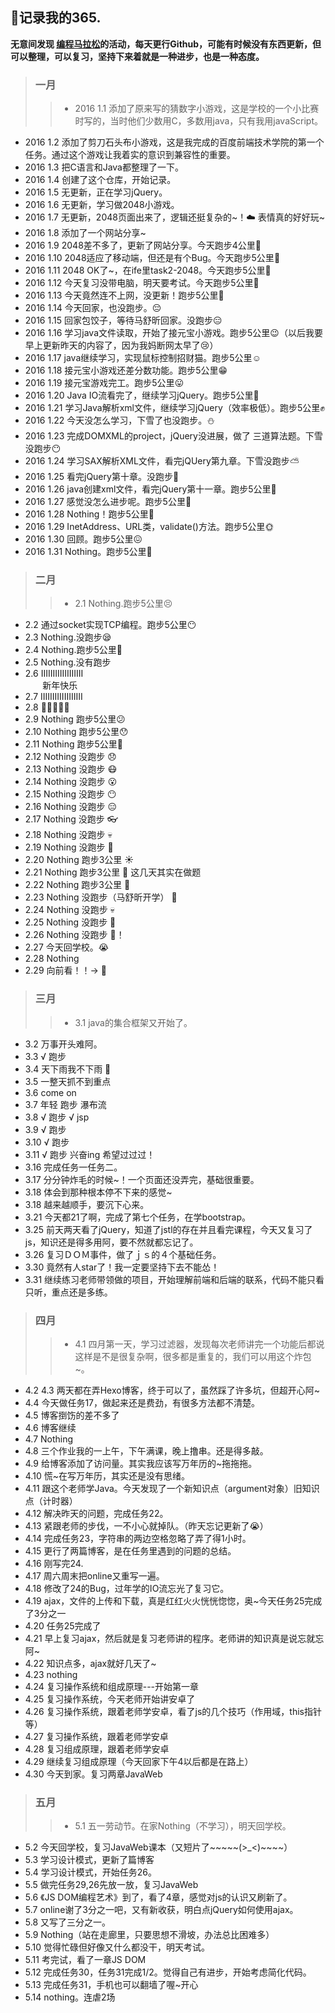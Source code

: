 ## **:footprints:记录我的365.**</br>
**无意间发现 [编程马拉松](https://github.com/geekan/coding_marathon)的活动，每天更行Github，可能有时候没有东西更新，但可以整理，可以复习，坚持下来着就是一种进步，也是一种态度。**
> ### 一月
>> * 2016 1.1 添加了原来写的猜数字小游戏，这是学校的一个小比赛时写的，当时他们少数用C，多数用java，只有我用javaScript。</br>
* 2016 1.2 添加了剪刀石头布小游戏，这是我完成的百度前端技术学院的第一个任务。通过这个游戏让我着实的意识到兼容性的重要。</br>
* 2016 1.3 把C语言和Java都整理了一下。</br>
* 2016 1.4 创建了这个仓库，开始记录。</br>
* 2016 1.5 无更新，正在学习jQuery。</br>
* 2016 1.6 无更新，学习做2048小游戏。</br>
* 2016 1.7 无更新，2048页面出来了，逻辑还挺复杂的~！:cloud: 表情真的好好玩~</br>
* 2016 1.8 添加了一个网站分享~
* 2016 1.9 2048差不多了，更新了网站分享。今天跑步4公里:bear:
* 2016 1.10 2048适应了移动端，但还是有个Bug。今天跑步5公里:runner:
* 2016 1.11 2048 OK了~，在ife里task2-2048。今天跑步5公里:angel:
* 2016 1.12 今天复习没带电脑，明天要考试。今天跑步5公里:clap:
* 2016 1.13 今天竟然连不上网，没更新！跑步5公里:muscle:
* 2016 1.14 今天回家，也没跑步。:pensive:
* 2016 1.15 回家包饺子，等待马舒昕回家。没跑步:expressionless:
* 2016 1.16 学习java文件读取，开始了接元宝小游戏。跑步5公里:wink:（以后我要早上更新昨天的内容了，因为我妈断网太早了:cry:）
* 2016 1.17 java继续学习，实现鼠标控制招财猫。跑步5公里:relaxed:
* 2016 1.18 接元宝小游戏还差分数功能。跑步5公里:grin:
* 2016 1.19 接元宝游戏完工。跑步5公里:stuck_out_tongue:
* 2016 1.20 Java IO流看完了，继续学习jQuery。跑步5公里:leaves:
* 2016 1.21 学习Java解析xml文件，继续学习jQuery（效率极低）。跑步5公里:fist:
* 2016 1.22 今天没怎么学习，下雪了也没跑步。:snowman:
* 2016 1.23 完成DOMXML的project，jQuery没进展，做了 三道算法题。下雪没跑步:no_mouth:
* 2016 1.24 学习SAX解析XML文件，看完jQUery第九章。下雪没跑步:partly_sunny:
* 2016 1.25 看完jQuery第十章。没跑步:feet:
* 2016 1.26 java创建xml文件，看完jQuery第十一章。跑步5公里:facepunch:
* 2016 1.27 感觉没怎么进步呢。跑步5公里:pig_nose:
* 2016 1.28 Nothing！跑步5公里:girl:
* 2016 1.29 InetAddress、URL类，validate()方法。跑步5公里:sun_with_face:
* 2016 1.30 回顾。跑步5公里:confounded:
* 2016 1.31 Nothing。跑步5公里:cherries:

> ### 二月
>> * 2.1 Nothing.跑步5公里:persevere:
* 2.2 通过socket实现TCP编程。跑步5公里:no_mouth:
* 2.3 Nothing.没跑步:sleepy:
* 2.4 Nothing.跑步5公里:see_no_evil:
* 2.5 Nothing.没有跑步
* 2.6 IIIIIIIIIIIIIIIIII<br>
     &nbsp;&nbsp;&nbsp; &nbsp;&nbsp;&nbsp;新年快乐 &nbsp;&nbsp;&nbsp;<br>
* 2.7 IIIIIIIIIIIIIIIIII
* 2.8 :monkey::speak_no_evil::hear_no_evil::see_no_evil::monkey_face:
* 2.9 Nothing 跑步5公里:confused:
* 2.10 Nothing 跑步5公里:hushed:
* 2.11 Nothing 跑步5公里:muscle:
* 2.12 Nothing 没跑步 :disappointed:
* 2.13 Nothing 没跑步 :mask:
* 2.14 Nothing 没跑步 :open_mouth:
* 2.15 Nothing 没跑步 :no_mouth:
* 2.16 Nothing 没跑步 :expressionless:
* 2.17 Nothing 没跑步 :eyeglasses:
* 2.18 Nothing 没跑步 :skull:  
* 2.19 Nothing 没跑步 :muscle:
* 2.20 Nothing 跑步3公里 :sunny:
* 2.21 Nothing 跑步3公里 :banana: 这几天其实在做题
* 2.22 Nothing 跑步3公里 :panda_face:
* 2.23 Nothing 没跑步（马舒昕开学） :closed_book:
* 2.24 Nothing 没跑步 :skull:
* 2.25 Nothing 没跑步 :dog:
* 2.26 Nothing 没跑步 :dog:！
* 2.27 今天回学校。:sob:
* 2.28 Nothing
* 2.29 向前看！！→ :raised_hands:

> ### 三月
>> * 3.1 java的集合框架又开始了。
* 3.2 万事开头难阿。
* 3.3 √ 跑步
* 3.4 天下雨我不下雨 :closed_umbrella:
* 3.5 一整天抓不到重点
* 3.6 come on
* 3.7 年轻 跑步 瀑布流
* 3.8 √ 跑步 √ jsp
* 3.9 √ 跑步
* 3.10 √ 跑步
* 3.11 √ 跑步 兴奋ing 希望过过过！
* 3.16 完成任务一任务二。
* 3.17 分分钟炸毛的时候~！一个页面还没弄完，基础很重要。
* 3.18 体会到那种根本停不下来的感觉~
* 3.18 越来越顺手，要沉下心来。
* 3.21 今天都21了啊，完成了第七个任务，在学bootstrap。
* 3.25 前天两天看了jQuery，知道了jstl的存在并且看完课程，今天又复习了js，知识还是得多用阿，要不然就都忘记了。
* 3.26 复习ＤＯＭ事件，做了ｊｓ的４个基础任务。
* 3.30 竟然有人star了！我一定要坚持下去不能怂！
* 3.31 继续练习老师带领做的项目，开始理解前端和后端的联系，代码不能只看只听，重点还是多练。

> ### 四月
>> * 4.1 四月第一天，学习过滤器，发现每次老师讲完一个功能后都说这样是不是很复杂啊，很多都是重复的，我们可以用这个炸包~。
* 4.2 4.3 两天都在弄Hexo博客，终于可以了，虽然踩了许多坑，但超开心阿~
* 4.4 今天做任务17，做起来还是费劲，有很多方法都不清楚。
* 4.5 博客捯饬的差不多了
* 4.6 博客继续
* 4.7 Nothing
* 4.8 三个作业我的一上午，下午满课，晚上撸串。还是得多敲。
* 4.9 给博客添加了访问量。其实我应该写万年历的~拖拖拖。
* 4.10 慌~在写万年历，其实还是没有思绪。 
* 4.11 跟这个老师学Java。今天发现了一个新知识点（argument对象）旧知识点（计时器）
* 4.12 解决昨天的问题，完成任务22。
* 4.13 紧跟老师的步伐，一不小心就掉队。（昨天忘记更新了:sob:）
* 4.14 完成任务23，字符串的两边空格忽略了弄了得1小时。
* 4.15 更行了两篇博客，是在任务里遇到的问题的总结。
* 4.16 刚写完24.
* 4.17 周六周末把online又重写一遍。
* 4.18 修改了24的Bug，过年学的IO流忘光了复习它。
* 4.19 ajax，文件的上传和下载，真是红红火火恍恍惚惚，奥~今天任务25完成了3分之一
* 4.20 任务25完成了
* 4.21 早上复习ajax，然后就是复习老师讲的程序。老师讲的知识真是说忘就忘阿~
* 4.22 知识点多，ajax就好几天了~
* 4.23 nothing
* 4.24 复习操作系统和组成原理---开始第一章
* 4.25 复习操作系统，今天老师开始讲安卓了
* 4.26 复习操作系统，跟着老师学安卓，看了js的几个技巧（作用域，this指针等） 
* 4.27 复习操作系统，跟着老师学安卓
* 4.28 复习组成原理，跟着老师学安卓
* 4.29 继续复习组成原理（今天回家下午4以后都是在路上）
* 4.30 今天到家。复习两章JavaWeb

> ### 五月
>> * 5.1 五一劳动节。在家Nothing（不学习），明天回学校。
* 5.2 今天回学校，复习JavaWeb课本（又短片了~~~~~(>_<)~~~~）
* 5.3 学习设计模式，更新了篇博客
* 5.4 学习设计模式，开始任务26。
* 5.5 做完任务29,26先放一放，复习JavaWeb
* 5.6 《JS DOM编程艺术》到了，看了4章，感觉对js的认识又刷新了。
* 5.7 online谢了3分之一吧，又有新收获，明白点jQuery如何使用ajax。
* 5.8 又写了三分之一。
* 5.9 Nothing（站在走廊里，只要思想不滑坡，办法总比困难多）
* 5.10 觉得忙碌但好像又什么都没干，明天考试。
* 5.11 考完试，看了一章JS DOM
* 5.12 完成任务30，任务31完成1/2。觉得自己有进步，开始考虑简化代码。
* 5.13 完成任务31，手机也可以翻墙了喔~开心
* 5.14 nothing。连虐2场
